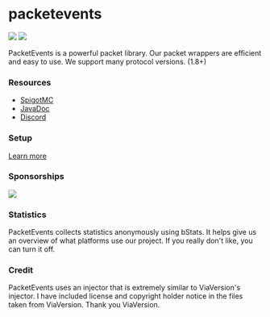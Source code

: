 # packetevents

[![](https://img.shields.io/badge/License-GPLv3-yellow.svg)](https://github.com/retrooper/packetevents/blob/master/LICENSE)
[![](https://jitpack.io/v/retrooper/packetevents.svg)](https://jitpack.io/#retrooper/packetevents)
 
PacketEvents is a powerful packet library. Our packet wrappers are efficient and easy to use. We support many protocol versions. (1.8+)

### Resources
* [SpigotMC](https://www.spigotmc.org/resources/packetevents-api.80279/)
* [JavaDoc](https://packetevents.github.io/javadocs)
* [Discord](https://discord.me/packetevents)

### Setup
[Learn more](https://github.com/retrooper/packetevents/wiki/1.-Setup)

### Sponsorships
[![](https://www.ej-technologies.com/images/product_banners/jprofiler_small.png)](https://www.ej-technologies.com/products/jprofiler/overview.html)

### Statistics
PacketEvents collects statistics anonymously using bStats. It helps give us an overview of what platforms use our project. If you really don't like, you can turn it off.

### Credit
PacketEvents uses an injector that is extremely similar to ViaVersion's injector. I have included license and copyright holder notice in the files taken from ViaVersion. Thank you ViaVersion.

